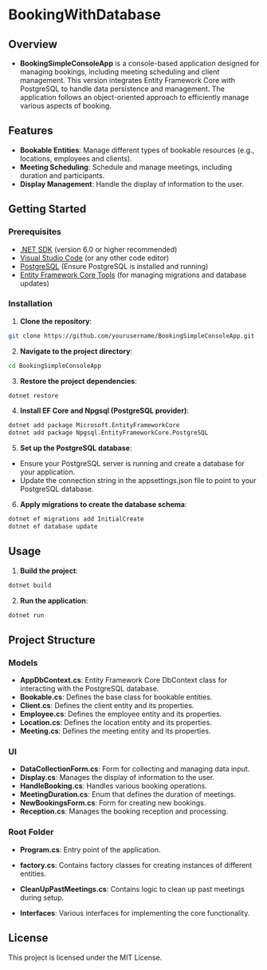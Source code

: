 # BookingWithDatabase


## Overview

- **BookingSimpleConsoleApp** is a console-based application designed for managing bookings, including meeting scheduling and client management. This version integrates Entity Framework Core with PostgreSQL to handle data persistence and management. The application follows an object-oriented approach to efficiently manage various aspects of booking.


## Features

- **Bookable Entities**: Manage different types of bookable resources (e.g., locations, employees and clients).
- **Meeting Scheduling**: Schedule and manage meetings, including duration and participants.
- **Display Management**: Handle the display of information to the user.


## Getting Started

### Prerequisites

- [.NET SDK](https://dotnet.microsoft.com/download) (version 6.0 or higher recommended)
- [Visual Studio Code](https://code.visualstudio.com/) (or any other code editor)
- [PostgreSQL](https://www.postgresql.org/download/) (Ensure PostgreSQL is installed and running)
- [Entity Framework Core Tools](https://docs.microsoft.com/en-us/ef/core/cli/dotnet) (for managing migrations and database updates)

### Installation

1. **Clone the repository**:
```bash
git clone https://github.com/yourusername/BookingSimpleConsoleApp.git
```

2. **Navigate to the project directory**:
```bash
cd BookingSimpleConsoleApp
```

3. **Restore the project dependencies**:
```bash
dotnet restore
```

4. **Install EF Core and Npgsql (PostgreSQL provider)**:
```bash
dotnet add package Microsoft.EntityFrameworkCore
dotnet add package Npgsql.EntityFrameworkCore.PostgreSQL
```

5. **Set up the PostgreSQL database**:
- Ensure your PostgreSQL server is running and create a database for your application.
- Update the connection string in the appsettings.json file to point to your PostgreSQL database.

6. **Apply migrations to create the database schema**:
```bash
dotnet ef migrations add InitialCreate
dotnet ef database update
```


## Usage
1. **Build the project**:
```bash
dotnet build
```

2. **Run the application**:
```bash
dotnet run
```


## Project Structure

### Models
- **AppDbContext.cs**: Entity Framework Core DbContext class for interacting with the PostgreSQL database.
- **Bookable.cs**: Defines the base class for bookable entities.
- **Client.cs**: Defines the client entity and its properties.
- **Employee.cs**: Defines the employee entity and its properties.
- **Location.cs**: Defines the location entity and its properties.
- **Meeting.cs**: Defines the meeting entity and its properties.

### UI
- **DataCollectionForm.cs**: Form for collecting and managing data input.
- **Display.cs**: Manages the display of information to the user.
- **HandleBooking.cs**: Handles various booking operations.
- **MeetingDuration.cs**: Enum that defines the duration of meetings.
- **NewBookingsForm.cs**: Form for creating new bookings.
- **Reception.cs**: Manages the booking reception and processing.

### Root Folder
- **Program.cs**: Entry point of the application.
- **factory.cs**: Contains factory classes for creating instances of different entities.
- **CleanUpPastMeetings.cs**: Contains logic to clean up past meetings during setup.

- **Interfaces**: Various interfaces for implementing the core functionality.


## License
This project is licensed under the MIT License.
	
